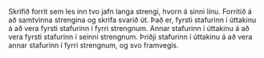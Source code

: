 
Skrifið forrit sem les inn tvo jafn langa strengi, hvorn á sinni línu. Forritið
á að samtvinna strengina og skrifa svarið út. Það er, fyrsti stafurinn í
úttakinu á að vera fyrsti stafurinn í fyrri strengnum. Annar stafurinn í
úttakinu á að vera fyrsti stafurinn í seinni strengnum. Þriðji stafurinn í
úttakinu á að vera annar stafurinn í fyrri strengnum, og svo framvegis.

